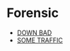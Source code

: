 # **Forensic**
* [DOWN BAD](https://github.com/TITANs1506/CTF-Writeups/tree/main/TFC%20CTF%202023/Forensic/DOWN%20BAD)
* [SOME TRAFFIC](https://github.com/TITANs1506/CTF-Writeups/tree/main/TFC%20CTF%202023/Forensic/SOME%20TRAFFIC)
